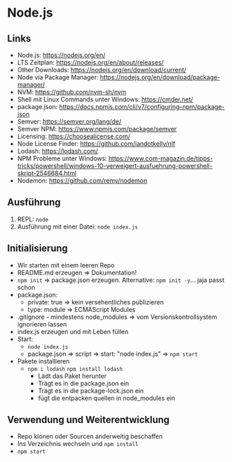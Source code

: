 # Node.js

## Links

- Node.js: https://nodejs.org/en/
- LTS Zeitplan: https://nodejs.org/en/about/releases/
- Other Downloads: https://nodejs.org/en/download/current/
- Node via Package Manager: https://nodejs.org/en/download/package-manager/
- NVM: https://github.com/nvm-sh/nvm
- Shell mit Linux Commands unter Windows: https://cmder.net/
- package.json: https://docs.npmjs.com/cli/v7/configuring-npm/package-json
- Semver: https://semver.org/lang/de/
- Semver NPM: https://www.npmjs.com/package/semver
- Licensing: https://choosealicense.com/
- Node License Finder: https://github.com/iandotkelly/nlf
- Lodash: https://lodash.com/
- NPM Probleme unter Windows: https://www.com-magazin.de/tipps-tricks/powershell/windows-10-verweigert-ausfuehrung-powershell-skript-2546684.html
- Nodemon: https://github.com/remy/nodemon

## Ausführung

1. REPL: `node`
2. Ausführung mit einer Datei: `node index.js`

## Initialisierung

- Wir starten mit einem leeren Repo
- README.md erzeugen => Dokumentation!
- `npm init` => package.json erzeugen. Alternative: `npm init -y`... jaja passt schon
- package.json:
  - private: true => kein versehentliches publizieren
  - type: module => ECMAScript Modules
- .gitignore - mindestens node_modules => vom Versionskontrollsystem ignorieren lassen
- index.js erzeugen und mit Leben füllen
- Start:
  - `node index.js`
  - package.json => script => start: "node index.js" => `npm start`
- Pakete installieren
  - `npm i lodash` `npm install lodash`
    - Lädt das Paket herunter
    - Trägt es in die package.json ein
    - Trägt es in die package-lock.json ein
    - fügt die entpacken quellen in node_modules ein

## Verwendung und Weiterentwicklung

- Repo klonen oder Sourcen anderweitig beschaffen
- Ins Verzeichnis wechseln und `npm install`
- `npm start`
